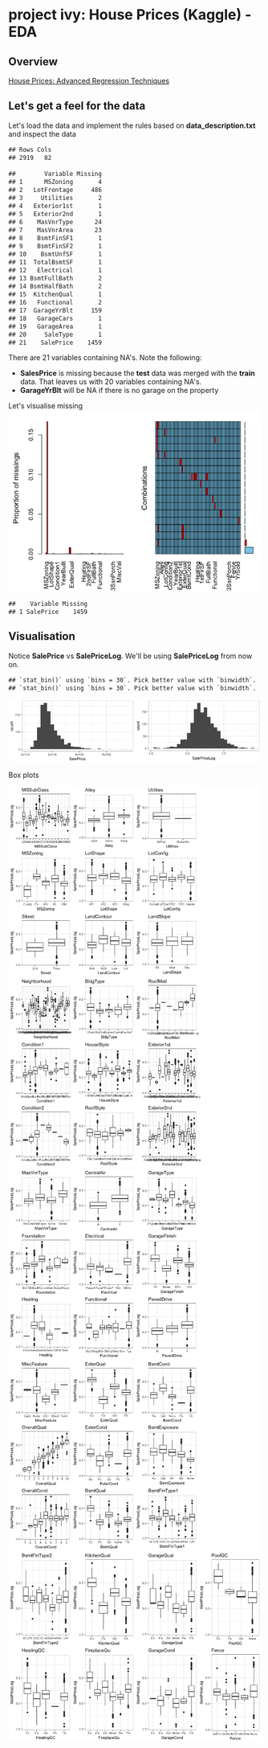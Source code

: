 project ivy: House Prices (Kaggle) - EDA
================

Overview
--------

[House Prices: Advanced Regression Techniques](https://www.kaggle.com/c/house-prices-advanced-regression-techniques)

Let's get a feel for the data
-----------------------------

Let's load the data and implement the rules based on **data\_description.txt** and inspect the data

    ## Rows Cols 
    ## 2919   82

    ##        Variable Missing
    ## 1      MSZoning       4
    ## 2   LotFrontage     486
    ## 3     Utilities       2
    ## 4   Exterior1st       1
    ## 5   Exterior2nd       1
    ## 6    MasVnrType      24
    ## 7    MasVnrArea      23
    ## 8    BsmtFinSF1       1
    ## 9    BsmtFinSF2       1
    ## 10    BsmtUnfSF       1
    ## 11  TotalBsmtSF       1
    ## 12   Electrical       1
    ## 13 BsmtFullBath       2
    ## 14 BsmtHalfBath       2
    ## 15  KitchenQual       1
    ## 16   Functional       2
    ## 17  GarageYrBlt     159
    ## 18   GarageCars       1
    ## 19   GarageArea       1
    ## 20     SaleType       1
    ## 21    SalePrice    1459

There are 21 variables containing NA's. Note the following:

-   **SalesPrice** is missing because the **test** data was merged with the **train** data. That leaves us with 20 variables containing NA's.
-   **GarageYrBlt** will be NA if there is no garage on the property

Let's visualise missing ![](exploratory_data_analysis_files/figure-markdown_github-ascii_identifiers/impute_viz-1.png)

    ##    Variable Missing
    ## 1 SalePrice    1459

Visualisation
-------------

Notice **SalePrice** vs **SalePriceLog**. We'll be using **SalePriceLog** from now on.

    ## `stat_bin()` using `bins = 30`. Pick better value with `binwidth`.
    ## `stat_bin()` using `bins = 30`. Pick better value with `binwidth`.

![](exploratory_data_analysis_files/figure-markdown_github-ascii_identifiers/viz-1.png)

Box plots

![](exploratory_data_analysis_files/figure-markdown_github-ascii_identifiers/unnamed-chunk-2-1.png) ![](exploratory_data_analysis_files/figure-markdown_github-ascii_identifiers/unnamed-chunk-3-1.png) ![](exploratory_data_analysis_files/figure-markdown_github-ascii_identifiers/unnamed-chunk-4-1.png) ![](exploratory_data_analysis_files/figure-markdown_github-ascii_identifiers/unnamed-chunk-5-1.png) ![](exploratory_data_analysis_files/figure-markdown_github-ascii_identifiers/unnamed-chunk-6-1.png)
